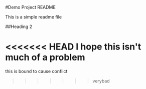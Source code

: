 #Demo Project README

This is a simple readme file

##Heading 2

<<<<<<< HEAD
I hope this isn't much of a problem
=======
this is bound to cause conflict
>>>>>>> verybad
